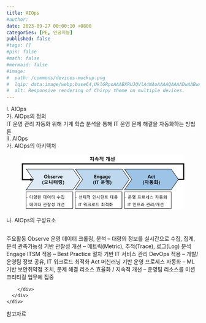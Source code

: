 ```yaml
---
title: AIOps
#author: 
date: 2023-09-27 00:00:10 +0800
categories: [PE, 인공지능]
published: false
#tags: []
#pin: false
#math: false
#mermaid: false
#image:
#  path: /commons/devices-mockup.png
#  lqip: data:image/webp;base64,UklGRpoAAABXRUJQVlA4WAoAAAAQAAAADwAABwAAQUxQSDIAAAARL0AmbZurmr57yyIiqE8oiG0bejIYEQTgqiDA9vqnsUSI6H+oAERp2HZ65qP/VIAWAFZQOCBCAAAA8AEAnQEqEAAIAAVAfCWkAALp8sF8rgRgAP7o9FDvMCkMde9PK7euH5M1m6VWoDXf2FkP3BqV0ZYbO6NA/VFIAAAA
#  alt: Responsive rendering of Chirpy theme on multiple devices.
---
```


<div class="post-wrap">
  <div class="para">
    <div class="para-title">
      I. AIOps
    </div>
    <div class="para-cntnt">
      <div class="para">
        <div class="para-title">
          가. AIOps의 정의
        </div>
        <div class="para-cntnt">
            IT 운영 관리 자동화 위해 기계 학습 분석을 통해 IT 운영 문제 해결을 자동화하는 방법론
        </div>
      </div>
    </div>
  </div>
  
  <div class="para">
    <div class="para-title">
      II. AIOps
    </div>
    <div class="para-cntnt">
      <div class="para">
        <div class="para-title">
          가. AIOps의 아키텍처
        </div>
        <div class="para-cntnt">
          <figure class="post-figure">
            <img src="/assets/img/posts/AIOps.png" alt="AIOps">
<!--            <figcaption>Source: Unveiling the Metaverse: Exploring Emerging Trends, Multifaceted Perspectives, and Future Challenges</figcaption>-->
          </figure>
        </div>
      </div>
      <div class="para">
        <div class="para-title">
          나. AIOps의 구성요소
        </div>
        <div class="para-cntnt">
          <table class="post-table">
          </table>
          주요활동
  Observe
    운영 데이터 크롤링, 분석 – 대량의 정보를 실시간으로 수집, 집계, 분석
    관측가능성 기반 관찰성 개선 – 메트릭(Metric), 추적(Trace), 로그(Log) 분석
  Engage
    ITSM 적용 – Best Practice 절차 기반 IT 서비스 관리
    DevOps 적용 – 개발/운영팀 정보 공유, IT 워크로드 최적화
  Act
    머신러닝 기반 운영 프로세스 자동화 – ML 기반 보안취약점 조치, 문제 해결
    리소스 효율화 / 지속적 개선 – 운영팀 리소스를 미션 크리티컬 업무에 집중

        </div>
      </div>
    </div>
  </div>

  <div class="refr-wrap">
    <div class="refr-title">
        참고자료
    </div>
    <ol class="refr-list">
    <!--    <li>(나현식, 최대선) <a target="_blank" href="https://scienceon.kisti.re.kr/commons/util/originalView.do?cn=JAKO202225948430499&oCn=JAKO202225948430499&dbt=JAKO&journal=NJOU00291864">메타버스 보안 위협 요소 및 대응 방안 검토</a></li>-->
    <!--    <li>(M. Uddin, S. Manickam, H. Ullah, M. Obaidat and A. Dandoush) <a target="_blank" href="https://ieeexplore.ieee.org/abstract/document/10138386">Unveiling the Metaverse: Exploring Emerging Trends, Multifaceted Perspectives, and Future Challenges</a></li>-->
    </ol>
  </div>
</div>
